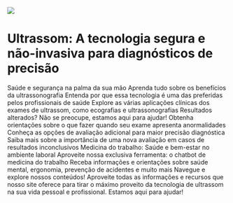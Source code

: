 ![](https://api.placid.app/u/qsraj?title[text]=Ultrassom%20tecnologia)
# Ultrassom: A tecnologia segura e não-invasiva para diagnósticos de precisão
Saúde e segurança na palma da sua mão
Aprenda tudo sobre os benefícios da ultrassonografia
Entenda por que essa tecnologia é uma das preferidas pelos profissionais de saúde
Explore as várias aplicações clínicas dos exames de ultrassom, como ecografias e ultrassonografias
Resultados alterados? Não se preocupe, estamos aqui para ajudar!
Obtenha orientações sobre o que fazer quando seu exame apresenta anormalidades
Conheça as opções de avaliação adicional para maior precisão diagnóstica
Saiba mais sobre a importância de uma nova avaliação em casos de resultados inconclusivos
Medicina do trabalho: Saúde e bem-estar no ambiente laboral
Aproveite nossa exclusiva ferramenta: o chatbot de medicina do trabalho
Receba informações e orientações sobre saúde mental, ergonomia, prevenção de acidentes e muito mais
Navegue e explore nossos conteúdos!
Aproveite todas as informações e recursos que nosso site oferece para tirar o máximo proveito da tecnologia de ultrassom na sua vida pessoal e profissional. Estamos aqui para ajudar!

